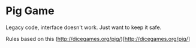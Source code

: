# Pig Game

Legacy code, interface doesn't work. Just want to keep it safe.

Rules based on this (http://dicegames.org/pig/)[http://dicegames.org/pig/]
